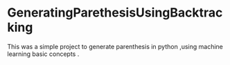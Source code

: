 # GeneratingParethesisUsingBacktracking
This was a simple project to generate parenthesis in python ,using machine learning basic concepts .
